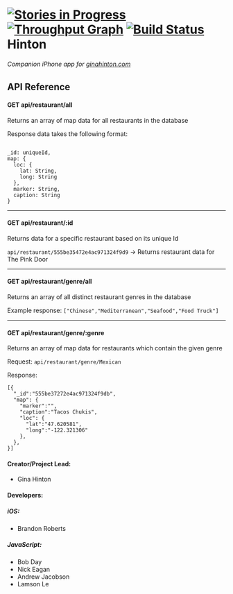 [![Stories in Progress](https://badge.waffle.io/andyjac/hinton.svg?label=in%20progress&title=In%20Progress)](http://waffle.io/andyjac/hinton)
[![Throughput Graph](https://graphs.waffle.io/andyjac/hinton/throughput.svg)](https://waffle.io/andyjac/hinton/metrics)
[![Build Status](https://travis-ci.org/andyjac/hinton.svg)](https://travis-ci.org/andyjac/hinton)
Hinton
===============
###### Companion iPhone app for [ginahinton.com](http://www.ginahinton.com)

API Reference
---------------
#### GET api/restaurant/all
Returns an array of map data for all restaurants in the database

Response data takes the following format:
```

_id: uniqueId,
map: {
  loc: {
    lat: String,
    long: String
  },
  marker: String,
  caption: String
}
```

---------------

#### GET api/restaurant/:id
Returns data for a specific restaurant based on its unique Id

`api/restaurant/555be35472e4ac971324f9d9` -> Returns restaurant data for The Pink Door

---------------

#### GET api/restaurant/genre/all

Returns an array of all distinct restaurant genres in the database

Example response: `["Chinese","Mediterranean","Seafood","Food Truck"]`

---------------

#### GET api/restaurant/genre/:genre

Returns an array of map data for restaurants which contain the given genre

Request: `api/restaurant/genre/Mexican`

Response:

```
[{
  "_id":"555be37272e4ac971324f9db",
  "map": {
    "marker":"",
    "caption":"Tacos Chukis",
    "loc": {
      "lat":"47.620581",
      "long":"-122.321306"
    },
  },
}]
```
#### Creator/Project Lead:

* Gina Hinton

#### Developers:

##### iOS:

* Brandon Roberts

##### JavaScript:

* Bob Day
* Nick Eagan
* Andrew Jacobson
* Lamson Le

